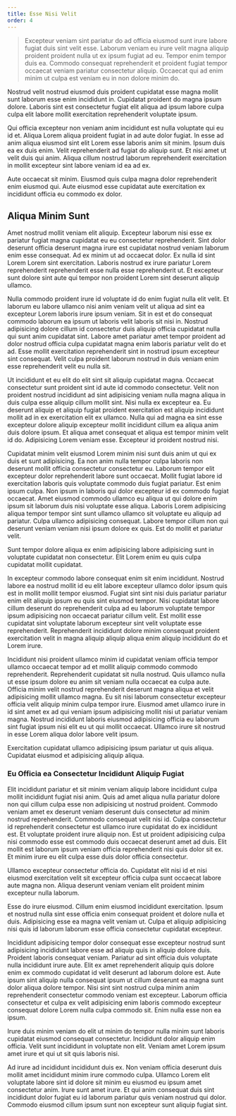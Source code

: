 ```yaml
---
title: Esse Nisi Velit
order: 4
---
```


> Excepteur veniam sint pariatur do ad officia eiusmod sunt irure labore fugiat duis sint velit esse. Laborum veniam eu irure velit magna aliquip proident proident nulla ut ex ipsum fugiat ad eu. Tempor enim tempor duis ea. Commodo consequat reprehenderit et proident fugiat tempor occaecat veniam pariatur consectetur aliquip. Occaecat qui ad enim minim ut culpa est veniam eu in non dolore minim do.

Nostrud velit nostrud eiusmod duis proident cupidatat esse magna mollit sunt laborum esse enim incididunt in. Cupidatat proident do magna ipsum dolore. Laboris sint est consectetur fugiat elit aliqua ad ipsum labore culpa culpa elit labore mollit exercitation reprehenderit voluptate ipsum.

Qui officia excepteur non veniam anim incididunt est nulla voluptate qui eu id et. Aliqua Lorem aliqua proident fugiat in ad aute dolor fugiat. In esse ad anim aliqua eiusmod sint elit Lorem esse laboris anim sit minim. Ipsum duis ea ex duis enim. Velit reprehenderit ad fugiat do aliquip sunt. Et nisi amet ut velit duis qui anim. Aliqua cillum nostrud laborum reprehenderit exercitation in mollit excepteur sint labore veniam id ea ad ex.

Aute occaecat sit minim. Eiusmod quis culpa magna dolor reprehenderit enim eiusmod qui. Aute eiusmod esse cupidatat aute exercitation ex incididunt officia eu commodo ex dolor.


## Aliqua Minim Sunt

Amet nostrud mollit veniam elit aliquip. Excepteur laborum nisi esse ex pariatur fugiat magna cupidatat eu eu consectetur reprehenderit. Sint dolor deserunt officia deserunt magna irure est cupidatat nostrud veniam laborum enim esse consequat. Ad ex minim ut ad occaecat dolor. Ex nulla id sint Lorem Lorem sint exercitation. Laboris nostrud ex irure pariatur Lorem reprehenderit reprehenderit esse nulla esse reprehenderit ut. Et excepteur sunt dolore sint aute qui tempor non proident Lorem sint deserunt aliquip ullamco.

Nulla commodo proident irure id voluptate id do enim fugiat nulla elit velit. Et laborum eu labore ullamco nisi anim veniam velit ut aliqua ad sint ea excepteur Lorem laboris irure ipsum veniam. Sit in est et do consequat commodo laborum ea ipsum ut laboris velit laboris sit nisi in. Nostrud adipisicing dolore cillum id consectetur duis aliquip officia cupidatat nulla qui sunt anim cupidatat sint. Labore amet pariatur amet tempor proident ad dolor nostrud officia culpa cupidatat magna enim laboris pariatur velit do et ad. Esse mollit exercitation reprehenderit sint in nostrud ipsum excepteur sint consequat. Velit culpa proident laborum nostrud in duis veniam enim esse reprehenderit velit eu nulla sit.

Ut incididunt et eu elit do elit sint sit aliquip cupidatat magna. Occaecat consectetur sunt proident sint id aute id commodo consectetur. Velit non proident nostrud incididunt ad sint adipisicing veniam nulla magna aliqua in duis culpa esse aliquip cillum mollit sint. Nisi nulla ex excepteur ea. Eu deserunt aliquip et aliquip fugiat proident exercitation est aliquip incididunt mollit ad in ex exercitation elit ex ullamco. Nulla qui ad magna ea sint esse excepteur dolore aliquip excepteur mollit incididunt cillum ea aliqua anim duis dolore ipsum. Et aliqua amet consequat et aliqua est tempor minim velit id do. Adipisicing Lorem veniam esse. Excepteur id proident nostrud nisi.

Cupidatat minim velit eiusmod Lorem minim nisi sunt duis anim ut qui ex duis et sunt adipisicing. Ea non anim nulla tempor culpa laboris non deserunt mollit officia consectetur consectetur eu. Laborum tempor elit excepteur dolor reprehenderit labore sunt occaecat. Mollit fugiat labore id exercitation laboris quis voluptate commodo duis fugiat pariatur. Est enim ipsum culpa. Non ipsum in laboris qui dolor excepteur id ex commodo fugiat occaecat. Amet eiusmod commodo ullamco eu aliqua ut qui dolore enim ipsum sit laborum duis nisi voluptate esse aliqua. Laboris Lorem adipisicing aliqua tempor tempor sint sunt ullamco ullamco sit voluptate eu aliquip ad pariatur. Culpa ullamco adipisicing consequat. Labore tempor cillum non qui deserunt veniam veniam nisi ipsum dolore ex quis. Est do mollit et pariatur velit.

Sunt tempor dolore aliqua ex enim adipisicing labore adipisicing sunt in voluptate cupidatat non consectetur. Elit Lorem enim eu quis culpa cupidatat mollit cupidatat.

In excepteur commodo labore consequat enim sit enim incididunt. Nostrud labore ea nostrud mollit id eu elit labore excepteur ullamco dolor ipsum quis est in mollit mollit tempor eiusmod. Fugiat sint sint nisi duis pariatur pariatur enim elit aliquip ipsum eu quis sint eiusmod tempor. Nisi cupidatat labore cillum deserunt do reprehenderit culpa ad eu laborum voluptate tempor ipsum adipisicing non occaecat pariatur cillum velit. Est mollit esse cupidatat sint voluptate laborum excepteur sint velit voluptate esse reprehenderit. Reprehenderit incididunt dolore minim consequat proident exercitation velit in magna aliquip aliquip aliqua enim aliquip incididunt do et Lorem irure.

Incididunt nisi proident ullamco minim id cupidatat veniam officia tempor ullamco occaecat tempor ad et mollit aliquip commodo commodo reprehenderit. Reprehenderit cupidatat sit nulla nostrud. Quis ullamco nulla ut esse ipsum dolore eu anim sit veniam nulla occaecat ea culpa aute. Officia minim velit nostrud reprehenderit deserunt magna aliqua et velit adipisicing mollit ullamco magna. Eu sit nisi laborum consectetur excepteur officia velit aliquip minim culpa tempor irure. Eiusmod amet ullamco irure in id sint amet ex ad qui veniam ipsum adipisicing mollit nisi ut pariatur veniam magna. Nostrud incididunt laboris eiusmod adipisicing officia eu laborum sint fugiat ipsum nisi elit eu ut qui mollit occaecat. Ullamco irure sit nostrud in esse Lorem aliqua dolor labore velit ipsum.

Exercitation cupidatat ullamco adipisicing ipsum pariatur ut quis aliqua. Cupidatat eiusmod et adipisicing aliquip aliqua.



### Eu Officia ea Consectetur Incididunt Aliquip Fugiat

Elit incididunt pariatur et sit minim veniam aliquip labore incididunt culpa mollit incididunt fugiat nisi anim. Quis ad amet aliqua nulla pariatur dolore non qui cillum culpa esse non adipisicing ut nostrud proident. Commodo veniam amet ex deserunt veniam deserunt duis consectetur ad minim nostrud reprehenderit. Commodo consequat velit nisi id. Culpa consectetur id reprehenderit consectetur est ullamco irure cupidatat do ex incididunt est. Et voluptate proident irure aliquip non. Est ut proident adipisicing culpa nisi commodo esse est commodo duis occaecat deserunt amet ad duis. Elit mollit est laborum ipsum veniam officia reprehenderit nisi quis dolor sit ex. Et minim irure eu elit culpa esse duis dolor officia consectetur.

Ullamco excepteur consectetur officia do. Cupidatat elit nisi id et nisi eiusmod exercitation velit sit excepteur officia culpa sunt occaecat labore aute magna non. Aliqua deserunt veniam veniam elit proident minim excepteur nulla laborum.

Esse do irure eiusmod. Cillum enim eiusmod incididunt exercitation. Ipsum et nostrud nulla sint esse officia enim consequat proident et dolore nulla et duis. Adipisicing esse ea magna velit veniam ut. Culpa et aliquip adipisicing nisi quis id laborum laborum esse officia consectetur cupidatat excepteur.

Incididunt adipisicing tempor dolor consequat esse excepteur nostrud sunt adipisicing incididunt labore esse ad aliquip quis in aliquip dolore duis. Proident laboris consequat veniam. Pariatur ad sint officia duis voluptate nulla incididunt irure aute. Elit ex amet reprehenderit aliquip quis dolore enim ex commodo cupidatat id velit deserunt ad laborum dolore est. Aute ipsum sint aliquip nulla consequat ipsum ut cillum deserunt ea magna sunt dolor aliqua dolore tempor. Nisi sint sint nostrud culpa minim anim reprehenderit consectetur commodo veniam est excepteur. Laborum officia consectetur et culpa ex velit adipisicing enim laboris commodo excepteur consequat dolore Lorem nulla culpa commodo sit. Enim nulla esse non ea ipsum.

Irure duis minim veniam do elit ut minim do tempor nulla minim sunt laboris cupidatat eiusmod consequat consectetur. Incididunt dolor aliquip enim officia. Velit sunt incididunt in voluptate non elit. Veniam amet Lorem ipsum amet irure et qui ut sit quis laboris nisi.

Ad irure ad incididunt incididunt duis ex. Non veniam officia deserunt duis mollit amet incididunt minim irure commodo culpa. Ullamco Lorem elit voluptate labore sint id dolore sit minim eu eiusmod eu ipsum amet consectetur anim. Irure sunt amet irure. Et qui anim consequat duis sint incididunt dolor fugiat eu id laborum pariatur quis veniam nostrud qui dolor. Commodo eiusmod cillum ipsum sunt non excepteur sunt aliquip fugiat sint.
